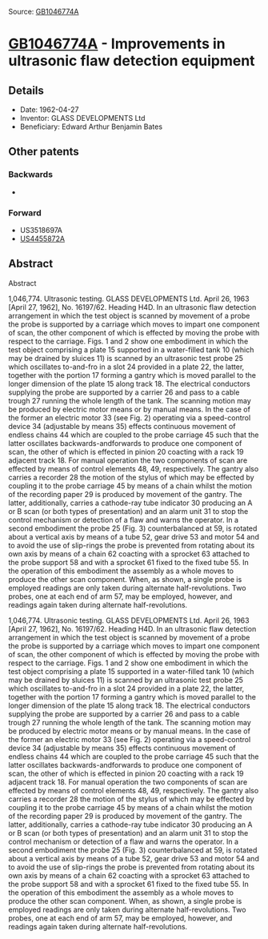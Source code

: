 Source: [GB1046774A](https://patents.google.com/patent/GB1046774A)

# [GB1046774A](GB1046774A.md) - Improvements in ultrasonic flaw detection equipment

## Details

* Date: 1962-04-27
* Inventor: GLASS DEVELOPMENTS Ltd
* Beneficiary: Edward Arthur Benjamin Bates

## Other patents

### Backwards
 * 
### Forward
 * US3518697A
 * [US4455872A](US4455872A.md)
## Abstract

Abstract

1,046,774. Ultrasonic testing. GLASS DEVELOPMENTS Ltd. April 26, 1963 [April 27, 1962], No. 16197/62. Heading H4D. In an ultrasonic flaw detection arrangement in which the test object is scanned by movement of a probe the probe is supported by a carriage which moves to impart one component of scan, the other component of which is effected by moving the probe with respect to the carriage. Figs. 1 and 2 show one embodiment in which the test object comprising a plate 15 supported in a water-filled tank 10 (which may be drained by sluices 11) is scanned by an ultrasonic test probe 25 which oscillates to-and-fro in a slot 24 provided in a plate 22, the latter, together with the portion 17 forming a gantry which is moved parallel to the longer dimension of the plate 15 along track 18. The electrical conductors supplying the probe are supported by a carrier 26 and pass to a cable trough 27 running the whole length of the tank. The scanning motion may be produced by electric motor means or by manual means. In the case of the former an electric motor 33 (see Fig. 2) operating via a speed-control device 34 (adjustable by means 35) effects continuous movement of endless chains 44 which are coupled to the probe carriage 45 such that the latter oscillates backwards-andforwards to produce one component of scan, the other of which is effected in pinion 20 coacting with a rack 19 adjacent track 18. For manual operation the two components of scan are effected by means of control elements 48, 49, respectively. The gantry also carries a recorder 28 the motion of the stylus of which may be effected by coupling it to the probe carriage 45 by means of a chain whilst the motion of the recording paper 29 is produced by movement of the gantry. The latter, additionally, carries a cathode-ray tube indicator 30 producing an A or B scan (or both types of presentation) and an alarm unit 31 to stop the control mechanism or detection of a flaw and warns the operator. In a second embodiment the probe 25 (Fig. 3) counterbalanced at 59, is rotated about a vertical axis by means of a tube 52, gear drive 53 and motor 54 and to avoid the use of slip-rings the probe is prevented from rotating about its own axis by means of a chain 62 coacting with a sprocket 63 attached to the probe support 58 and with a sprocket 61 fixed to the fixed tube 55. In the operation of this embodiment the assembly as a whole moves to produce the other scan component. When, as shown, a single probe is employed readings are only taken during alternate half-revolutions. Two probes, one at each end of arm 57, may be employed, however, and readings again taken during alternate half-revolutions.



1,046,774. Ultrasonic testing. GLASS DEVELOPMENTS Ltd. April 26, 1963 [April 27, 1962], No. 16197/62. Heading H4D. In an ultrasonic flaw detection arrangement in which the test object is scanned by movement of a probe the probe is supported by a carriage which moves to impart one component of scan, the other component of which is effected by moving the probe with respect to the carriage. Figs. 1 and 2 show one embodiment in which the test object comprising a plate 15 supported in a water-filled tank 10 (which may be drained by sluices 11) is scanned by an ultrasonic test probe 25 which oscillates to-and-fro in a slot 24 provided in a plate 22, the latter, together with the portion 17 forming a gantry which is moved parallel to the longer dimension of the plate 15 along track 18. The electrical conductors supplying the probe are supported by a carrier 26 and pass to a cable trough 27 running the whole length of the tank. The scanning motion may be produced by electric motor means or by manual means. In the case of the former an electric motor 33 (see Fig. 2) operating via a speed-control device 34 (adjustable by means 35) effects continuous movement of endless chains 44 which are coupled to the probe carriage 45 such that the latter oscillates backwards-andforwards to produce one component of scan, the other of which is effected in pinion 20 coacting with a rack 19 adjacent track 18. For manual operation the two components of scan are effected by means of control elements 48, 49, respectively. The gantry also carries a recorder 28 the motion of the stylus of which may be effected by coupling it to the probe carriage 45 by means of a chain whilst the motion of the recording paper 29 is produced by movement of the gantry. The latter, additionally, carries a cathode-ray tube indicator 30 producing an A or B scan (or both types of presentation) and an alarm unit 31 to stop the control mechanism or detection of a flaw and warns the operator. In a second embodiment the probe 25 (Fig. 3) counterbalanced at 59, is rotated about a vertical axis by means of a tube 52, gear drive 53 and motor 54 and to avoid the use of slip-rings the probe is prevented from rotating about its own axis by means of a chain 62 coacting with a sprocket 63 attached to the probe support 58 and with a sprocket 61 fixed to the fixed tube 55. In the operation of this embodiment the assembly as a whole moves to produce the other scan component. When, as shown, a single probe is employed readings are only taken during alternate half-revolutions. Two probes, one at each end of arm 57, may be employed, however, and readings again taken during alternate half-revolutions.